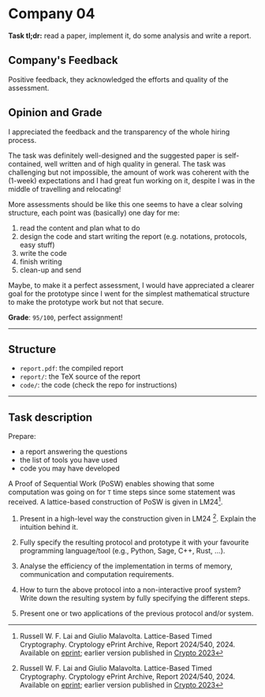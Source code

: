 # Company 04


**Task tl;dr:** read a paper, implement it, do some analysis and write a report.


## Company's Feedback

Positive feedback, they acknowledged the efforts and quality of the assessment.


## Opinion and Grade

I appreciated the feedback and the transparency of the whole hiring process.

The task was definitely well-designed and the suggested paper is self-contained, well written
and of high quality in general.
The task was challenging but not impossible, the amount of work was coherent with the (1-week)
expectations and I had great fun working on it, despite I was in the middle of travelling
and relocating!

More assessments should be like this one seems to have a clear solving structure, each point
was (basically) one day for me:
1. read the content and plan what to do
2. design the code and start writing the report (e.g. notations, protocols, easy stuff)
3. write the code
4. finish writing 
5. clean-up and send

Maybe, to make it a perfect assessment, I would have appreciated a clearer goal for the
prototype since I went for the simplest mathematical structure to make the prototype
work but not that secure.


**Grade**: `95/100`, perfect assignment!


---

## Structure

+ `report.pdf`: the compiled report
+ `report/`: the TeX source of the report
+ `code/`: the code (check the repo for instructions)

---

## Task description

Prepare: 
+ a report answering the questions
+ the list of tools you have used
+ code you may have developed

A Proof of Sequential Work (PoSW) enables showing that some computation was going on for `T`
time steps since some statement was received.
A lattice-based construction of PoSW is given in LM24[^LM24].

1. Present in a high-level way the construction given in LM24 [^LM24].
	Explain the intuition behind it.

2. Fully specify the resulting protocol and prototype it with your favourite
	programming language/tool (e.g., Python, Sage, C++, Rust, ...).

3. Analyse the efficiency of the implementation in terms of memory, communication
	and computation requirements.

4. How to turn the above protocol into a non-interactive proof system?
	Write down the resulting system by fully specifying the different steps.

5. Present one or two applications of the previous protocol and/or system.


[^LM24]: Russell W. F. Lai and Giulio Malavolta.
	Lattice-Based Timed Cryptography. Cryptology ePrint Archive, Report 2024/540, 2024.
	Available on [eprint](https://eprint.iacr.org/2024/540);
	earlier version published in [Crypto 2023](https://doi.org/10.1007/978-3-031-38554-4_25)


